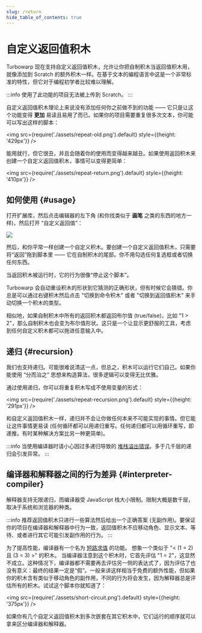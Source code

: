 ```yaml
---
slug: /return
hide_table_of_contents: true
---
```


# 自定义返回值积木

Turbowarp 现在支持自定义返回值积木，允许让你把自制积木当返回值积木用，就像添加到 Scratch 的额外积木一样。在基于文本的编程语言中这是一个非常标准的特性，但它对于编程初学者比较难以理解。

:::info
使用了此功能的项目无法被上传到 Scratch。
:::

自定义返回值积木理论上来说没有添加任何你之前做不到的功能 —— 它只是让这个功能变得 **更加** 易读且易用了而已。如果你的项目需要重复很多次文本，你可能可以写出这样的脚本：

<!-- sorry for the bitmaps, scratchblocks was broken when I made these https://github.com/scratchblocks/scratchblocks/issues/486 -->

<img src={require('./assets/repeat-old.png').default} style={{height: '429px'}} />

能用就行，但它很丑，并且会随着你的使用而变得越来越丑。如果使用返回积木来创建一个自定义返回值积木，事情可以变得更简单：

<img src={require('./assets/repeat-return.png').default} style={{height: '410px'}} />

## 如何使用 {#usage}

打开扩展库，然后点击编辑器的左下角 (和你找类似于 **画笔** 之类的东西的地方一样)，然后打开 “自定义返回值”：

![](./assets/return-library.png)

然后，和你平常一样创建一个自定义积木。要创建一个自定义返回值积木，只需要将“返回”拖到脚本里 —— 它在自制积木的尾部。你不用勾选任何复选框或者切换任何东西。

当返回积木被运行时，它的行为很像“停止这个脚本”。

Turbowarp 会自动重设积木的形状到它猜测的正确形状，但有时候它会猜错。你总是可以通过右键积木然后点击 "切换到命令积木" 或者 "切换到返回值积木" 来手动切换一个积木的类型。

相似地，如果自制积木中所有的返回积木都返回布尔值 (true/false)，比如 "1 > 2"，那么自制积木也会变为布尔值形状。这只是一个让显示更舒服的工具，考虑到任何自定义积木都可以拖进任意输入中。

## 递归 {#recursion}

我们也支持递归。可能很难说清这一点，但总之，积木可以运行它们自己。如果你能使用 “分而治之” 思想来构造算法，很多逻辑可以变得无比优雅。

通过使用递归，你可以将重复积木写成不使用变量的形式：

<img src={require('./assets/repeat-recursion.png').default} style={{height: '291px'}} />

和自定义返回值积木一样，递归并不会让你做任何本来不可能实现的事情。但它能让这件事情更易读 (任何循环都可以用递归重写。任何递归都可以用循环重写，即递推。有时某种解决方案比另一种更简单)。

:::info
当使用编译器时请小心因过多递归导致的 [堆栈溢出错误](https://zh.wikipedia.org/wiki/%E5%A0%86%E7%96%8A%E6%BA%A2%E4%BD%8D)。多于几千层的递归会引发异常。
:::

## 编译器和解释器之间的行为差异 {#interpreter-compiler}

解释器支持无限递归，而编译器受 JavaScript 栈大小限制。限制大概是数千层，取决于系统和浏览器的种类。

:::info
推荐返回值积木只进行一些算法然后给出一个正确答案 (无副作用)。要保证你的项目在编译器和解释器中行为一致，返回值积木不应移动角色、显示文本、等待、或者进行其它可能引发副作用的行为。
:::

为了提高性能，编译器有一个名为 [短路求值](https://zh.wikipedia.org/wiki/%E7%9F%AD%E8%B7%AF%E6%B1%82%E5%80%BC) 的功能。 想象一个类似于 "&lt; (1 = 2) 且 (3 = 3) &gt;" 的积木。 当编译器注意到这个积木时，它首先评估 "1 = 2"，这显然不成立。这种情况下，编译器都不需要再去评估另一侧的表达式了，因为评估了也没有意义：最终的结果一定是“假”。一般来讲这样相当于免费的额外性能，但如果你的积木含有类似于移动角色的副作用，不同的行为将会发生，因为解释器总是评估所有的积木。试试这个脚本你就知道了：

<img src={require('./assets/short-circuit.png').default} style={{height: '375px'}} />

如果你有几个自定义返回值积木到多次嵌套在其它积木中，它们运行的顺序就可以拿来区分编译器和解释器。
